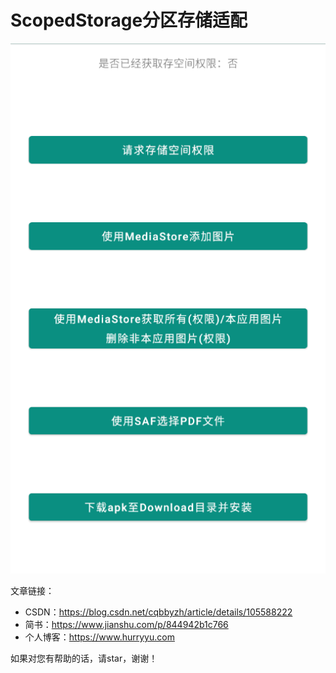 # ScopedStorage分区存储适配

![image-20200417210632354](assets/image-20200417210632354.png)

文章链接：

- CSDN：https://blog.csdn.net/cqbbyzh/article/details/105588222
- 简书：https://www.jianshu.com/p/844942b1c766
- 个人博客：https://www.hurryyu.com

如果对您有帮助的话，请star，谢谢！